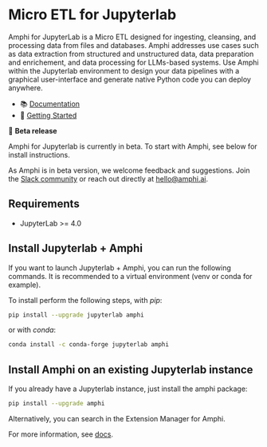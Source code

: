 # Micro ETL for Jupyterlab

Amphi for JupyterLab is a Micro ETL designed for ingesting, cleansing, and processing data from files and databases.
Amphi addresses use cases such as data extraction from structured and unstructured data, data preparation and enrichement, and data processing for LLMs-based systems. 
Use Amphi within the Jupyterlab environment to design your data pipelines with a graphical user-interface and generate native Python code you can deploy anywhere.

 - 📚 [Documentation](https://docs.amphi.ai)
 - 🚀 [Getting Started](https://docs.amphi.ai/welcome) 

📣 **Beta release**

Amphi for Jupyterlab is currently in beta. To start with Amphi, see below for install instructions.

As Amphi is in beta version, we welcome feedback and suggestions. Join the [Slack community](https://join.slack.com/t/amphi-ai/shared_invite/zt-2ci2ptvoy-FENw8AW4ISDXUmz8wcd3bw) or reach out directly at hello@amphi.ai.

## Requirements

- JupyterLab >= 4.0

## Install Jupyterlab + Amphi

If you want to launch Jupyterlab + Amphi, you can run the following commands. It is recommended to a virtual environment (venv or conda for example).

To install perform the following steps, with _pip_:

```bash
pip install --upgrade jupyterlab amphi
```

or with _conda_:

```bash
conda install -c conda-forge jupyterlab amphi
```
## Install Amphi on an existing Jupyterlab instance

If you already have a Jupyterlab instance, just install the amphi package:

```bash
pip install --upgrade amphi
```

Alternatively, you can search in the Extension Manager for Amphi.

For more information, see [docs](https://docs.amphi.ai).
